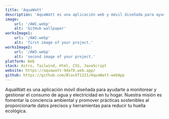 ```yaml
---
title: 'AquaWatt'
description: 'AquaWatt es una aplicación web y móvil diseñada para ayudarte a monitorear y gestionar el consumo de agua y electricidad en tu hogar.'
image:
    url: '/AW1.webp'
    alt: 'GitHub wallpaper'
worksImage1:
    url: '/AW2.webp'
    alt: 'first image of your project.'
worksImage2:
    url: '/AW3.webp'
    alt: 'second image of your project.'
platform: Web
stack: Astro, Tailwind, Html, CSS, JavaScript 
website: https://aquawatt-9daf8.web.app/
github: https://github.com/BlackT1221/AquaWatt-webApp
---
```


AquaWatt es una aplicación móvil diseñada para ayudarte a monitorear y gestionar el consumo de agua y electricidad en tu hogar. Nuestra misión es fomentar la conciencia ambiental y promover prácticas sostenibles al proporcionarte datos precisos y herramientas para reducir tu huella ecológica.

